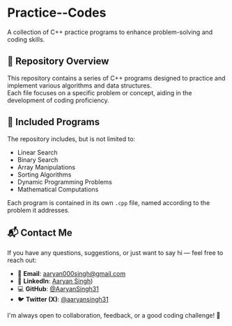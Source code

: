 # Practice--Codes

A collection of C++ practice programs to enhance problem-solving and coding skills.

## 📂 Repository Overview

This repository contains a series of C++ programs designed to practice and implement various algorithms and data structures.  
Each file focuses on a specific problem or concept, aiding in the development of coding proficiency.

## 🧩 Included Programs

The repository includes, but is not limited to:

- Linear Search
- Binary Search
- Array Manipulations
- Sorting Algorithms
- Dynamic Programming Problems
- Mathematical Computations

Each program is contained in its own `.cpp` file, named according to the problem it addresses.

## 📬 Contact Me

If you have any questions, suggestions, or just want to say hi — feel free to reach out:

- 📧 **Email**: [aaryan000singh@gmail.com](mailto:aaryan000singh@gmail.com)
- 💼 **LinkedIn**: [Aaryan Singh](https://www.linkedin.com/in/aaryan-singh-537320368/))
- 💻 **GitHub**: [@AaryanSingh31](https://github.com/AaryanSingh31)
- 🐦 **Twitter (X)**: [@aaryansingh31](https://twitter.com/aaryansingh31)

I'm always open to collaboration, feedback, or a good coding challenge! 🚀
